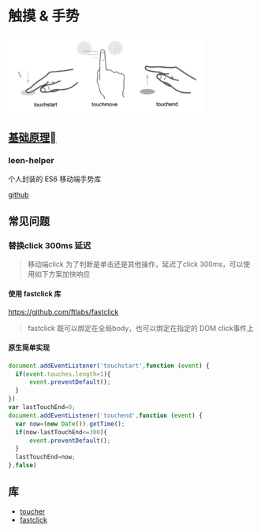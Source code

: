 # 触摸 & 手势

<img src="./img/touch_type.png" width="400">

## [基础原理](./Basic.md#touch)

### leen-helper
个人封装的 ES6 移动端手势库

[github](https://github.com/LeenJQ/leen-toucher)

## 常见问题

### 替换click 300ms 延迟

> 移动端click 为了判断是单击还是其他操作，延迟了click 300ms，可以使用如下方案加快响应

#### 使用 fastclick 库
https://github.com/ftlabs/fastclick

> fastclick 既可以绑定在全局body，也可以绑定在指定的 DOM click事件上

#### 原生简单实现

```javascript
document.addEventListener('touchstart',function (event) {  
  if(event.touches.length>1){  
      event.preventDefault();  
  }  
})  
var lastTouchEnd=0;  
document.addEventListener('touchend',function (event) {  
  var now=(new Date()).getTime();  
  if(now-lastTouchEnd<=300){  
      event.preventDefault();  
  }  
  lastTouchEnd=now;  
},false)  
```

## 库
 * [toucher](https://github.com/bh-lay/toucher/blob/master/asset/toucher.js)
 * [fastclick](https://github.com/ftlabs/fastclick)